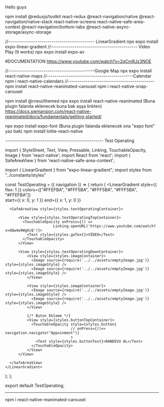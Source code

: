 Hello guys



npm install @reduxjs/toolkit react-redux @react-navigation/native @react-navigation/native-stack react-native-screens react-native-safe-area-context @react-navigation/bottom-tabs @react-native-async-storage/async-storage

//-------------------------------------------- LinearGradient
npx expo install expo-linear-gradient
//-------------------------------------------- Video Play (It works)
npx expo install expo-av

#DOCUMENTATION 
https://www.youtube.com/watch?v=2qCmRJz3NOE

//--------------------------------------------Google Map
npx expo install react-native-maps
//--------------------------------------------Calendar
npm i react-native-calendars
//--------------------------------------------
npm install react-native-reanimated-carousel
npm i react-native-snap-carousel



npm install @rneui/themed
npx expo install react-native-reanimated (Buna plugin falanda eklenecek buna bak aşşa linkten)
                                           https://docs.swmansion.com/react-native-reanimated/docs/fundamentals/getting-started/

npx expo install expo-font  (Buna plugin falanda eklenecek ona "expo font" yaz bak)
npm install lottie-react-native



-------------------------------------------------- Test Operating


import { StyleSheet, Text, View, Pressable, Linking, TouchableOpacity, Image } from 'react-native';
import React from 'react';
import { SafeAreaView } from 'react-native-safe-area-context';

import { LinearGradient } from "expo-linear-gradient";
import styles from "../constants/styles"

const TestOperating = ({ navigation }) => {
  return (
    <LinearGradient 
    style={{ flex: 1 }} 
    colors={["#FFEFBA", "#FFF5BA", "#FFF5BA", "#FFF5BA", "#FFEFBA"]}  
    start={{ x: 0, y: 1 }} 
    end={{ x: 1, y: 0 }}
  >


      <SafeAreaView style={styles.textOperatingContainer}>

          <View style={styles.textOperatingTopContainer}>
            <TouchableOpacity onPress={() => 
                          Linking.openURL('https://www.youtube.com/watch?v=dQw4w9WgXcQ')}>
              <Text style={styles.goText}>VİDEO</Text>
            </TouchableOpacity>
          </View>

          <View style={styles.textOperatingDownContainer}>
              <View style={styles.imageContainer}>
                <Image source={require('../../assets/emptyImage.jpg')} style={styles.imageStyle} />
                <Image source={require('../../assets/emptyImage.jpg')} style={styles.imageStyle} />
              </View>

              <View style={styles.imageContainer}>
                <Image source={require('../../assets/emptyImage.jpg')} style={styles.imageStyle} />
                <Image source={require('../../assets/emptyImage.jpg')} style={styles.imageStyle} />
              </View>

              {/* Buton Ekleme */}
              <View style={styles.buttonTopContainer}>
                <TouchableOpacity style={styles.button} 
                                  // onPress={()=> navigation.navigate("Appoinment")}
                                  >
                  <Text style={styles.buttonText}>RANDEVU AL</Text>
                </TouchableOpacity>
              </View>
          </View>

      </SafeAreaView>
    </LinearGradient>
  );
};

export default TestOperating;



--------------------------------------------------

npm i react-native-reanimated-carousel





